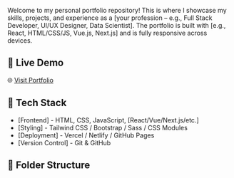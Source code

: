 Welcome to my personal portfolio repository! This is where I showcase my skills, projects, and experience as a [your profession – e.g., Full Stack Developer, UI/UX Designer, Data Scientist]. The portfolio is built with [e.g., React, HTML/CSS/JS, Vue.js, Next.js] and is fully responsive across devices.

## 🔗 Live Demo

🌐 [Visit Portfolio](https://get-api-production-58a6.up.railway.app/)

## 🧰 Tech Stack

- [Frontend] - HTML, CSS, JavaScript, [React/Vue/Next.js/etc.]
- [Styling] - Tailwind CSS / Bootstrap / Sass / CSS Modules
- [Deployment] - Vercel / Netlify / GitHub Pages
- [Version Control] - Git & GitHub

## 📁 Folder Structure

